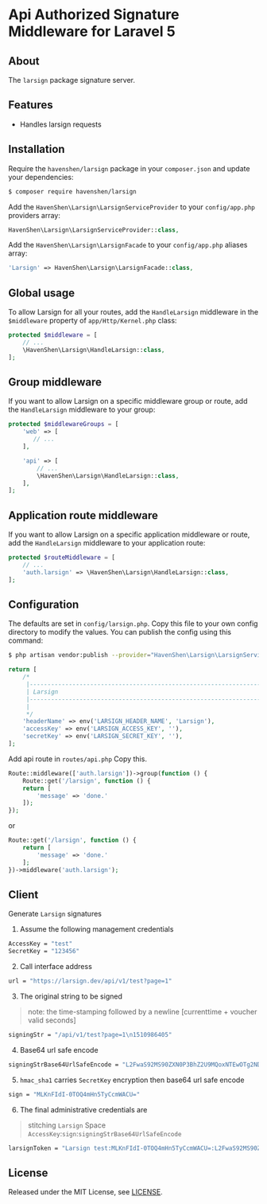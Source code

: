 # Api Authorized Signature Middleware for Laravel 5


## About

The `larsign` package signature server.

## Features

* Handles larsign requests

## Installation

Require the `havenshen/larsign` package in your `composer.json` and update your dependencies:
```sh
$ composer require havenshen/larsign
```

Add the `HavenShen\Larsign\LarsignServiceProvider` to your `config/app.php` providers array:
```php
HavenShen\Larsign\LarsignServiceProvider::class,
```

Add the `HavenShen\Larsign\LarsignFacade` to your `config/app.php` aliases array:
```php
'Larsign' => HavenShen\Larsign\LarsignFacade::class,
```

## Global usage

To allow Larsign for all your routes, add the `HandleLarsign` middleware in the `$middleware` property of  `app/Http/Kernel.php` class:

```php
protected $middleware = [
    // ...
    \HavenShen\Larsign\HandleLarsign::class,
];
```

## Group middleware

If you want to allow Larsign on a specific middleware group or route, add the `HandleLarsign` middleware to your group:

```php
protected $middlewareGroups = [
    'web' => [
       // ...
    ],

    'api' => [
        // ...
        \HavenShen\Larsign\HandleLarsign::class,
    ],
];
```

## Application route middleware

If you want to allow Larsign on a specific application middleware or route, add the `HandleLarsign` middleware to your application route:

```php
protected $routeMiddleware = [
    // ...
    'auth.larsign' => \HavenShen\Larsign\HandleLarsign::class,
];
```

## Configuration

The defaults are set in `config/larsign.php`. Copy this file to your own config directory to modify the values. You can publish the config using this command:

```sh
$ php artisan vendor:publish --provider="HavenShen\Larsign\LarsignServiceProvider"
```
    
```php
return [
    /*
     |--------------------------------------------------------------------------
     | Larsign
     |--------------------------------------------------------------------------
     |
     */
    'headerName' => env('LARSIGN_HEADER_NAME', 'Larsign'),
    'accessKey' => env('LARSIGN_ACCESS_KEY', ''),
    'secretKey' => env('LARSIGN_SECRET_KEY', ''),
];
```

Add api route in `routes/api.php` Copy this.

```php
Route::middleware(['auth.larsign'])->group(function () {
    Route::get('/larsign', function () {
    return [
        'message' => 'done.'
    ]);
});
```
or

```php
Route::get('/larsign', function () {
    return [
        'message' => 'done.'
    ];
})->middleware('auth.larsign');
```
## Client

Generate `Larsign` signatures

1. Assume the following management credentials

```sh
AccessKey = "test"
SecretKey = "123456"
```

2. Call interface address

```sh
url = "https://larsign.dev/api/v1/test?page=1"
```

3. The original string to be signed
> note: the time-stamping followed by a newline [currenttime + voucher valid seconds]

```sh
signingStr = "/api/v1/test?page=1\n1510986405"
```

4. Base64 url safe encode

```sh
signingStrBase64UrlSafeEncode = "L2FwaS92MS90ZXN0P3BhZ2U9MQoxNTEwOTg2NDY1"
```

5. `hmac_sha1` carries `SecretKey` encryption then base64 url safe encode

```sh
sign = "MLKnFIdI-0TOQ4mHn5TyCcmWACU="
```


6. The final administrative credentials are 
> stitching `Larsign` Space `AccessKey`:`sign`:`signingStrBase64UrlSafeEncode`

```sh
larsignToken = "Larsign test:MLKnFIdI-0TOQ4mHn5TyCcmWACU=:L2FwaS92MS90ZXN0P3BhZ2U9MQoxNTEwOTg2NDY1"
```

## License

Released under the MIT License, see [LICENSE](LICENSE).

